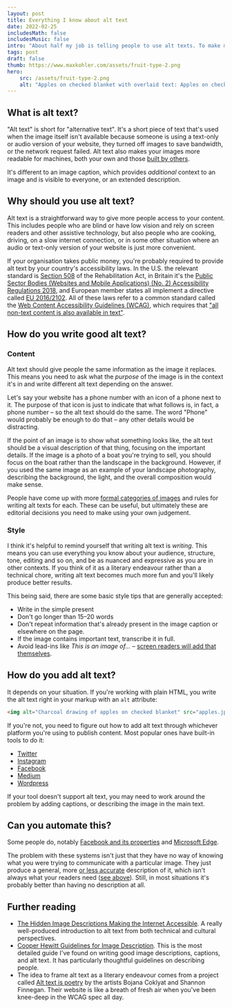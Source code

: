 ```yaml
---
layout: post
title: Everything I know about alt text
date: 2022-02-25
includesMath: false
includesMusic: false
intro: "About half my job is telling peo­ple to use alt texts. To make my life eas­ier, here are all my notes and references in one place."
tags: post
draft: false
thumb: https://www.maxkohler.com/assets/fruit-type-2.png
hero: 
    src: /assets/fruit-type-2.png
    alt: "Apples on checked blanket with overlaid text: Apples on checked blanket"
---
```


## What is alt text?

"Alt text" is short for "alternative text". It's a short piece of text that's used when the image itself isn't available because someone is using a text-only or audio version of your website, they turned off images to save bandwidth, or the network request failed. Alt text also makes your images more readable for machines, both your own and those [built by others](https://developers.google.com/search/docs/advanced/guidelines/google-images?hl=en&visit_id=637812413922396034-4279629001&rd=1#use-descriptive-alt-text).

It's different to an image caption, which provides _additional_ context to an image and is visible to everyone, or an extended description.

## Why should you use alt text?

Alt text is a straightforward way to give more people access to your content. This includes people who are blind or have low vision and rely on screen readers and other assistive technology, but also people who are cooking, driving, on a slow internet connection, or in some other situation where an audio or text-only version of your website is just more convenient.

If your organisation takes public money, you're probably required to provide alt text by your country's accessibility laws. In the U.S. the relevant standard is [Section 508](https://www.access-board.gov/ict/) of the Rehabilitation Act, in Britain it's the [Public Sector Bodies (Websites and Mobile Applications) (No. 2) Accessibility Regulations 2018](https://www.gov.uk/guidance/accessibility-requirements-for-public-sector-websites-and-apps#meeting-accessibility-requirements), and European member states all implement a directive called [EU 2016/2102](https://eur-lex.europa.eu/legal-content/EN/TXT/?uri=CELEX%3A32016L2102). All of these laws refer to a common standard called the [Web Content Accessibility Guidelines (WCAG)](https://www.w3.org/TR/UNDERSTANDING-WCAG20/), which requires that ["all non-text content is also available in text"](https://www.w3.org/TR/UNDERSTANDING-WCAG20/text-equiv.html).

## How do you write good alt text?

### Content

Alt text should give people the same information as the image it replaces. This means you need to ask what the _purpose_ of the image is in the context it's in and write different alt text depending on the answer.

Let's say your website has a phone number with an icon of a phone next to it. The purpose of that icon is just to indicate that what follows is, in fact, a phone number – so the alt text should do the same. The word "Phone" would probably be enough to do that – any other details would be distracting.

If the point of an image is to show what something looks like, the alt text should be a visual description of that thing, focusing on the important details. If the image is a photo of a boat you're trying to sell, you should focus on the boat rather than the landscape in the background. However, if you used the same image as an example of your landscape photography, describing the background, the light, and the overall composition would make sense.

People have come up with more [formal categories of images](https://www.w3.org/WAI/tutorials/images/) and rules for writing alt texts for each. These can be useful, but ultimately these are editorial decisions you need to make using your own judgement.

### Style

I think it's helpful to remind yourself that writing alt text is _writing_. This means you can use everything you know about your audience, structure, tone, editing and so on, and be as nuanced and expressive as you are in other contexts. If you think of it as a literary endeavour rather than a technical chore, writing alt text becomes much more fun and you'll likely produce better results.

This being said, there are some basic style tips that are generally accepted:

- Write in the simple present
- Don't go longer than 15–20 words
- Don't repeat information that's already present in the image caption or elsewhere on the page.
- If the image contains important text, transcribe it in full.
- Avoid lead-ins like _This is an image of..._ – [screen readers will add that themselves](https://axesslab.com/alt-texts/#dont-say-its-an-image).

## How do you add alt text?

It depends on your situation. If you're working with plain HTML, you write the alt text right in your markup with an `alt` attribute:

```html
<img alt="Charcoal drawing of apples on checked blanket" src="apples.jpg" />
```

If you're not, you need to figure out how to add alt text through whichever platform you're using to publish content. Most popular ones have built-in tools to do it:

- [Twitter](https://help.twitter.com/en/using-twitter/picture-descriptions)
- [Instagram](https://help.instagram.com/503708446705527)
- [Facebook](https://www.facebook.com/help/214124458607871)
- [Medium](https://help.medium.com/hc/en-us/articles/215679797-Images)
- [Wordpress](https://make.wordpress.org/accessibility/handbook/content/alternative-text-for-images/#visual-example)

If your tool doesn't support alt text, you may need to work around the problem by adding captions, or describing the image in the main text.

## Can you automate this?

Some people do, notably [Facebook and its properties](https://www.facebook.com/help/216219865403298) and [Microsoft Edge](https://www.theverge.com/2022/3/18/22984474/microsoft-edge-automatic-image-labels-accessibility-feature).

The problem with these systems isn't just that they have no way of knowing what you were trying to communicate with a particular image. They just produce a general, more [or less accurate](https://cripritual.com/haagaard/) description of it, which isn't always what your readers need ([see above](#how-do-you-write-good-alt-text%3F)). Still, in most situations it's probably better than having no description at all.

## Further reading

- [The Hidden Image Descriptions Making the Internet Accessible](https://www.nytimes.com/interactive/2022/02/18/arts/alt-text-images-descriptions.html). A really well-produced introduction to alt text from both technical and cultural perspectives.
- [Cooper Hewitt Guidelines for Image Description](https://www.cooperhewitt.org/cooper-hewitt-guidelines-for-image-description/). This is the most detailed guide I've found on writing good image descriptions, captions, and alt text. It has particularly thoughtful guidelines on describing people.
- The idea to frame alt text as a literary endeavour comes from a project called [Alt text is poetry](https://alt-text-as-poetry.net/) by the artists Bojana Coklyat and Shannon Finnegan. Their website is like a breath of fresh air when you've been knee-deep in the WCAG spec all day.